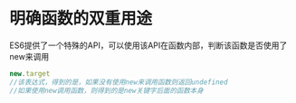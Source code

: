 # 明确函数的双重用途

ES6提供了一个特殊的API，可以使用该API在函数内部，判断该函数是否使用了new来调用

```js
new.target 
//该表达式，得到的是，如果没有使用new来调用函数则返回undefined
//如果使用new调用函数，则得到的是new关键字后面的函数本身
```